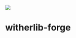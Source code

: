 [![](https://jitci.com/gh/withertech/witherlib-forge/svg)](https://jitci.com/gh/withertech/witherlib-forge)
# witherlib-forge
